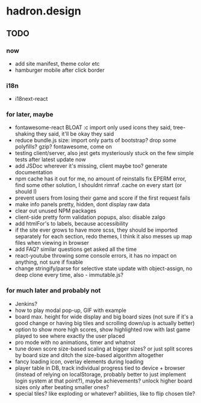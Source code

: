 # hadron.design

## TODO
### now
- add site manifest, theme color etc 
- hamburger mobile after click border

### i18n
- i18next-react

### for later, maybe
- fontawesome-react BLOAT :c import only used icons they said, tree-shaking they said, it'll be okay they said
- reduce bundle.js size: import only parts of bootstrap? drop some polyfills? gzip? fontawesome, come on
- testing client/server, also jest gets mysteriously stuck on the few simple tests after latest update now
- add JSDoc wherever it's missing, client maybe too? generate documentation
- npm cache has it out for me, no amount of reinstalls fix EPERM error, find some other solution, I shouldnt rimraf .cache on every start (or should I)
- prevent users from losing their game and score if the first request fails
- make info panels pretty, hidden, dont display raw data
- clear out unused NPM packages
- client-side pretty form validation popups, also: disable zalgo
- add htmlFor's to labels, because accessibility
- if the site ever grows to have more scss, they should be imported separately for each section, redo themes, I think it also messes up map files when viewing in browser
- add FAQ? similar questions get asked all the time
- react-youtube throwing some console errors, it has no impact on anything, not sure if fixable
- change stringify/parse for selective state update with object-assign, no deep clone every time, also - immutable.js?

### for much later and probably not
- Jenkins?
- how to play modal pop-up, GIF with example
- board max. height for wide display and big board sizes (not sure if it's a good change or having big tiles and scrolling down/up is actually better)
- option to show more high scores, show highlighted row with last game played to see where exactly the user placed
- pro mode with no animations, timer and whatnot
- tune down score size-based scaling at bigger sizes? or just split scores by board size and ditch the size-based algorithm altogether
- fancy loading icon, overlay elements during loading
- player table in DB, track individual progress tied to device + browser (instead of relying on localStorage, probably better to just implement login system at that point?), maybe achievements? unlock higher board sizes only after beating smaller ones?
- special tiles? like exploding or whatever? abilities, like to flip chosen tile?